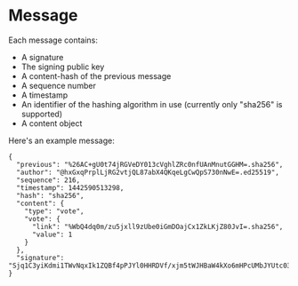 # Message

Each message contains:

- A signature
- The signing public key
- A content-hash of the previous message
- A sequence number
- A timestamp
- An identifier of the hashing algorithm in use (currently only "sha256" is supported)
- A content object

Here's an example message:

```
{
  "previous": "%26AC+gU0t74jRGVeDY013cVghlZRc0nfUAnMnutGGHM=.sha256",
  "author": "@hxGxqPrplLjRG2vtjQL87abX4QKqeLgCwQpS730nNwE=.ed25519",
  "sequence": 216,
  "timestamp": 1442590513298,
  "hash": "sha256",
  "content": {
    "type": "vote",
    "vote": {
      "link": "%WbQ4dq0m/zu5jxll9zUbe0iGmDOajCx1ZkLKjZ80JvI=.sha256",
      "value": 1
    }
  },
  "signature": "Sjq1C3yiKdmi1TWvNqxIk1ZQBf4pPJYl0HHRDVf/xjm5tWJHBaW4kXo6mHPcUMbJYUtc03IvPwVqB+BMnBgmAQ==.sig.ed25519"
}
```
